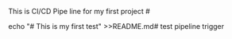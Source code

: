 This is  CI/CD Pipe line for my first project #

echo "# This is my first test" >>README.md#   t e s t   p i p e l i n e   t r i g g e r  
 